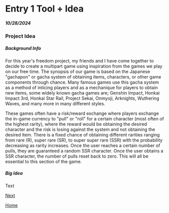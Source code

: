 # Entry 1 Tool + Idea
##### 10/28/2024
### Project Idea
##### Background Info
For this year's freedom project, my friends and I have come together to decide to create a multipart game using inspiration from the games we play on our free time. The synopsis of our game is based on the Japanese "gachapon" or gacha system of obtaining items, characters, or other game components through chance. Many famous games use this gacha system as a method of inticing players and as a mechanique for players to obtain new items, some widely known gacha games are; Genshin Impact, Honkai Impact 3rd, Honkai Star Rail, Project Sekai, Onmyoji, Arknights, Wuthering Waves, and many more in many different styles. 

These games often have a risk/reward exchange where players exchange the in-game currency to "pull" or "roll" for a certain character (most often of the highest rarity), where the reward would be obtaining the desired character and the risk is losing against the system and not obtaining the desired item. There is a fixed chance of obtaining different rarities ranging from rare (R), super rare (SR), to super super rare (SSR) with the probability decreasing as rarity increases. Once the user reaches a certain number of pulls, they are guaranteed a random SSR character. Once the user obtains a SSR character, the number of pulls reset back to zero. This will all be essential to this section of the game.



##### Big Idea


Text

[Next](entry02.md)

[Home](../README.md)
